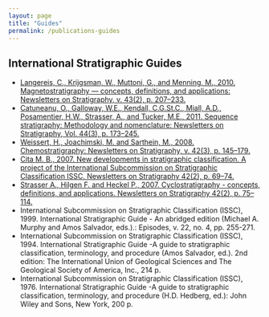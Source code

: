 ```yaml
---
layout: page
title: "Guides"
permalink: /publications-guides
---
```

## International Stratigraphic Guides

* [Langereis, C., Krijgsman, W., Muttoni, G., and Menning, M., 2010. Magnetostratigraphy — concepts, definitions, and applications: Newsletters on Stratigraphy, v. 43(2), p. 207–233.](/files/publications/Langereis_et_al_2010-magneto.pdf)
* [Catuneanu, O., Galloway, W.E., Kendall, C.G.St.C., Miall, A.D., Posamentier, H.W., Strasser, A., and Tucker, M.E., 2011. Sequence stratigraphy: Methodology and nomenclature: Newsletters on Stratigraphy, Vol. 44(3), p. 173–245.](/files/publications/Catuneanu_et_al_2011-sequence.pdf)
* [Weissert, H., Joachimski, M. and Sarthein, M., 2008. Chemostratigraphy: Newsletters on Stratigraphy, v. 42(3), p. 145–179.](/files/publications/Weissert_et_al_2008.pdf)
* [Cita M. B., 2007. New developments in stratigraphic classification. A project of the International Subcommission on Stratigraphic Classification ISSC. Newsletters on Stratigraphy 42(2), p. 69–74.](/files/publications/Cita_2007.pdf)
* [Strasser A., Hilgen F. and Heckel P., 2007. Cyclostratigraphy - concepts, definitions, and applications. Newsletters on Stratigraphy 42(2), p. 75–114.](/files/publications/Strasser_et_al_2007.pdf)
* International Subcommission on Stratigraphic Classification (ISSC), 1999. International Stratigraphic Guide - An abridged edition (Michael A. Murphy and Amos Salvador, eds.).: Episodes, v. 22, no. 4, pp. 255-271.
* International Subcommission on Stratigraphic Classification (ISSC), 1994. International Stratigraphic Guide -A guide to stratigraphic classification, terminology, and procedure (Amos Salvador, ed.). 2nd edition: The International Union of Geological Sciences and The Geological Society of America, Inc., 214 p.
* International Subcommission on Stratigraphic Classification (ISSC), 1976. International Stratigraphic Guide -A guide to stratigraphic classification, terminology, and procedure (H.D. Hedberg, ed.): John Wiley and Sons, New York, 200 p.
